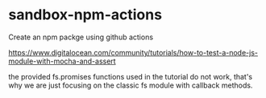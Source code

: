 # sandbox-npm-actions
Create an npm packge using github actions

https://www.digitalocean.com/community/tutorials/how-to-test-a-node-js-module-with-mocha-and-assert

the provided fs.promises functions used in the tutorial do not work, that's why we are just focusing on the classic fs module with callback methods.
